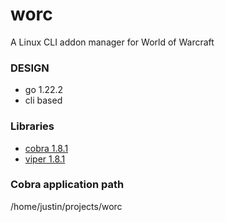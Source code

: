 # worc

A Linux CLI addon manager for World of Warcraft

### DESIGN

* go 1.22.2
* cli based

### Libraries
* [cobra 1.8.1](https://github.com/spf13/cobra)
* [viper 1.8.1](https://github.com/spf13/viper)

### Cobra application path
/home/justin/projects/worc
